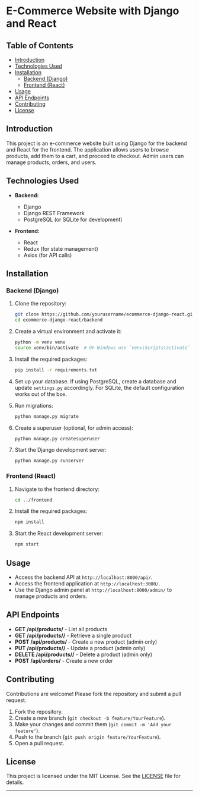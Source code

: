 # E-Commerce Website with Django and React

## Table of Contents

- [Introduction](#introduction)
- [Technologies Used](#technologies-used)
- [Installation](#installation)
  - [Backend (Django)](#backend-django)
  - [Frontend (React)](#frontend-react)
- [Usage](#usage)
- [API Endpoints](#api-endpoints)
- [Contributing](#contributing)
- [License](#license)

## Introduction

This project is an e-commerce website built using Django for the backend and React for the frontend. The application allows users to browse products, add them to a cart, and proceed to checkout. Admin users can manage products, orders, and users.

## Technologies Used

- **Backend:**
  - Django
  - Django REST Framework
  - PostgreSQL (or SQLite for development)

- **Frontend:**
  - React
  - Redux (for state management)
  - Axios (for API calls)

## Installation

### Backend (Django)

1. Clone the repository:

   ```bash
   git clone https://github.com/yourusername/ecommerce-django-react.git
   cd ecommerce-django-react/backend
   ```

2. Create a virtual environment and activate it:

   ```bash
   python -m venv venv
   source venv/bin/activate  # On Windows use `venv\Scripts\activate`
   ```

3. Install the required packages:

   ```bash
   pip install -r requirements.txt
   ```

4. Set up your database. If using PostgreSQL, create a database and update `settings.py` accordingly. For SQLite, the default configuration works out of the box.

5. Run migrations:

   ```bash
   python manage.py migrate
   ```

6. Create a superuser (optional, for admin access):

   ```bash
   python manage.py createsuperuser
   ```

7. Start the Django development server:

   ```bash
   python manage.py runserver
   ```

### Frontend (React)

1. Navigate to the frontend directory:

   ```bash
   cd ../frontend
   ```

2. Install the required packages:

   ```bash
   npm install
   ```

3. Start the React development server:

   ```bash
   npm start
   ```

## Usage

- Access the backend API at `http://localhost:8000/api/`.
- Access the frontend application at `http://localhost:3000/`.
- Use the Django admin panel at `http://localhost:8000/admin/` to manage products and orders.

## API Endpoints

- **GET /api/products/** - List all products
- **GET /api/products/<id>/** - Retrieve a single product
- **POST /api/products/** - Create a new product (admin only)
- **PUT /api/products/<id>/** - Update a product (admin only)
- **DELETE /api/products/<id>/** - Delete a product (admin only)
- **POST /api/orders/** - Create a new order

## Contributing

Contributions are welcome! Please fork the repository and submit a pull request. 

1. Fork the repository.
2. Create a new branch (`git checkout -b feature/YourFeature`).
3. Make your changes and commit them (`git commit -m 'Add your feature'`).
4. Push to the branch (`git push origin feature/YourFeature`).
5. Open a pull request.

## License

This project is licensed under the MIT License. See the [LICENSE](LICENSE) file for details.

---

 
